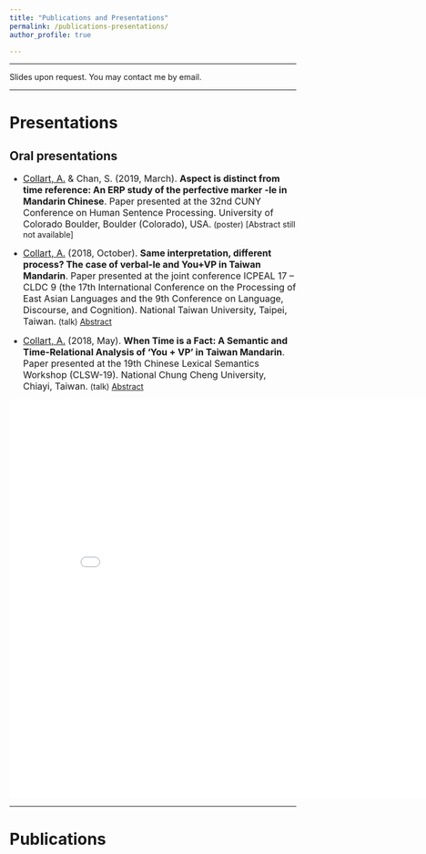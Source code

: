 ```yaml
---
title: "Publications and Presentations"
permalink: /publications-presentations/
author_profile: true

---
```

---
Slides upon request. You may contact me by email.

---
# Presentations
## Oral presentations

* <font size="3"><ins>Collart, A.</ins> & Chan, S. (2019, March). <b>Aspect is distinct from time reference: An ERP study of the perfective marker -le in Mandarin Chinese</b>. Paper presented at the 32nd CUNY Conference on Human Sentence Processing. University of Colorado Boulder, Boulder (Colorado), USA.</font> (poster) [Abstract still not available] 


* <font size="3"><ins>Collart, A.</ins> (2018, October). <b>Same interpretation, different process? The case of verbal-le and You+VP in Taiwan Mandarin</b>. Paper presented at the joint conference ICPEAL 17 – CLDC 9 (the 17th International Conference on the Processing of East Asian Languages and the 9th Conference on Language, Discourse, and Cognition). National Taiwan University, Taipei, Taiwan.</font> (talk) [Abstract](https://aymeric-collart.github.io/files/ICPEAL17_CLDC9_abstract_final_AymericCollart.pdf) 
      

* <font size="3"><ins>Collart, A.</ins> (2018, May). <b>When Time is a Fact: A Semantic and Time-Relational Analysis of ‘You + VP’ in Taiwan Mandarin</b>. Paper presented at the 19th Chinese Lexical Semantics Workshop (CLSW-19). National Chung Cheng University, Chiayi, Taiwan.</font> (talk) [Abstract](https://aymeric-collart.github.io/files/[NEW-MAY2018_paper11]_When_Time_is_a_Fact_A_Semantic_and_Time_Relational_Analysis_of_‘You_+_VP’_in_Taiwan_Mandarin.pdf) 


<iframe src="/talkmap/map.html" height="700" width="850" style="border:none;"></iframe>

---
# Publications
